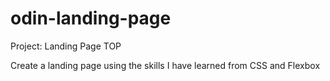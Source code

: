 # odin-landing-page
Project: Landing Page TOP

Create a landing page using the skills I have learned from CSS and Flexbox
